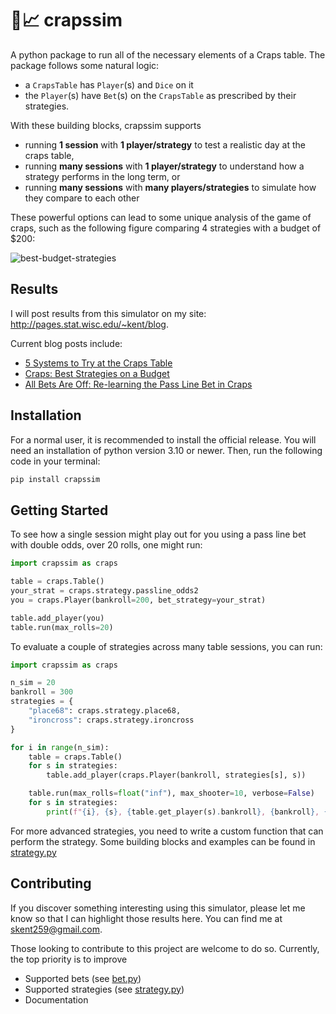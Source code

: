 # :game_die::chart_with_upwards_trend: crapssim

A python package to run all of the necessary elements of a Craps table.  The package follows some natural logic: 

- a `CrapsTable` has `Player`(s) and `Dice` on it
- the `Player`(s) have `Bet`(s) on the `CrapsTable` as prescribed by their strategies.  

With these building blocks, crapssim supports 

- running **1 session** with **1 player/strategy** to test a realistic day at the craps table,
- running **many sessions** with **1 player/strategy** to understand how a strategy performs in the long term, or
- running **many sessions** with **many players/strategies** to simulate how they compare to each other

These powerful options can lead to some unique analysis of the game of craps, such as the following figure comparing 4 strategies with a budget of $200:

![best-budget-strategies](https://user-images.githubusercontent.com/41379385/109597132-404bc280-7add-11eb-848c-1981d57d100a.png)

## Results

I will post results from this simulator on my site: http://pages.stat.wisc.edu/~kent/blog.  

Current blog posts include:
- [5 Systems to Try at the Craps Table](http://pages.stat.wisc.edu/~kent/blog/2021.02.22/five_craps_systems.html)
- [Craps: Best Strategies on a Budget](http://pages.stat.wisc.edu/~kent/blog/2019.07.31_Craps_Budget/craps_best-strategies-on-a-budget.html)
- [All Bets Are Off: Re-learning the Pass Line Bet in Craps](http://pages.stat.wisc.edu/~kent/blog/2019.02.28_Craps_Passline/passline-and-odds.html)

## Installation

For a normal user, it is recommended to install the official release. You will 
need an installation of python version 3.10 or newer.  Then, run the following 
code in your terminal: 

```python
pip install crapssim
```

## Getting Started

To see how a single session might play out for you using a pass line bet with double odds, over 20 rolls, one might run:

```python
import crapssim as craps

table = craps.Table()
your_strat = craps.strategy.passline_odds2
you = craps.Player(bankroll=200, bet_strategy=your_strat)

table.add_player(you)
table.run(max_rolls=20)
```

To evaluate a couple of strategies across many table sessions, you can run:

```python
import crapssim as craps

n_sim = 20
bankroll = 300
strategies = {
    "place68": craps.strategy.place68,
    "ironcross": craps.strategy.ironcross
}

for i in range(n_sim):
    table = craps.Table()
    for s in strategies:
        table.add_player(craps.Player(bankroll, strategies[s], s))

    table.run(max_rolls=float("inf"), max_shooter=10, verbose=False)
    for s in strategies:
        print(f"{i}, {s}, {table.get_player(s).bankroll}, {bankroll}, {table.dice.n_rolls}")
```

For more advanced strategies, you need to write a custom function that can perform the strategy.  Some building blocks and examples can be found in [strategy.py](./crapssim/strategy.py)

## Contributing 

If you discover something interesting using this simulator, please let me know so that I can highlight those results here.  You can find me at skent259@gmail.com.

Those looking to contribute to this project are welcome to do so.  Currently, the top priority is to improve

- Supported bets (see [bet.py](./crapssim/bet.py))
- Supported strategies (see [strategy.py](./crapssim/strategy.py))
- Documentation



